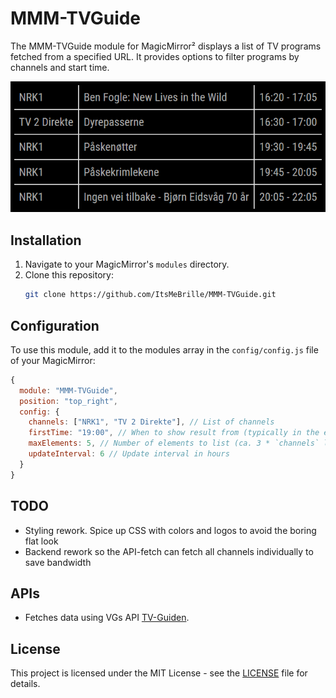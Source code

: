 # MMM-TVGuide

The MMM-TVGuide module for MagicMirror² displays a list of TV programs fetched from a specified URL. It provides options to filter programs by channels and start time.

![Screenshot](screenshot.png)

## Installation

1. Navigate to your MagicMirror's `modules` directory.
2. Clone this repository:
   ```sh
   git clone https://github.com/ItsMeBrille/MMM-TVGuide.git
   ```

## Configuration

To use this module, add it to the modules array in the `config/config.js` file of your MagicMirror:

```javascript
{
  module: "MMM-TVGuide",
  position: "top_right",
  config: {
    channels: ["NRK1", "TV 2 Direkte"], // List of channels
    firstTime: "19:00", // When to show result from (typically in the evening)
    maxElements: 5, // Number of elements to list (ca. 3 * `channels` length)
    updateInterval: 6 // Update interval in hours
  }
}
```

## TODO

- Styling rework. Spice up CSS with colors and logos to avoid the boring flat look
- Backend rework so the API-fetch can fetch all channels individually to save bandwidth

## APIs

- Fetches data using VGs API [TV-Guiden](https://tvguide.vg.no/).

## License

This project is licensed under the MIT License - see the [LICENSE](LICENSE.txt) file for details.
